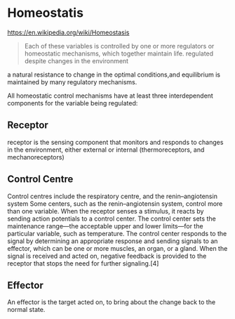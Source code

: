 Homeostatis
===
https://en.wikipedia.org/wiki/Homeostasis


> Each of these variables is controlled by one or more regulators or homeostatic mechanisms, which together maintain life.
> regulated despite changes in the environment

a natural resistance to change in the optimal conditions,and equilibrium is maintained by many regulatory mechanisms. 

All homeostatic control mechanisms have at least three interdependent components for the variable being regulated: 

## Receptor
receptor is the sensing component that monitors and responds to changes in the environment, either external or internal (thermoreceptors, and mechanoreceptors)

## Control Centre
Control centres include the respiratory centre, and the renin–angiotensin system
Some centers, such as the renin–angiotensin system, control more than one variable. When the receptor senses a stimulus, it reacts by sending action potentials to a control center. The control center sets the maintenance range—the acceptable upper and lower limits—for the particular variable, such as temperature. The control center responds to the signal by determining an appropriate response and sending signals to an effector, which can be one or more muscles, an organ, or a gland. When the signal is received and acted on, negative feedback is provided to the receptor that stops the need for further signaling.[4]

## Effector
An effector is the target acted on, to bring about the change back to the normal state.